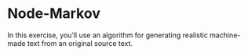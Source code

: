 # Node-Markov
In this exercise, you’ll use an algorithm for generating realistic machine-made text from an original source text.
